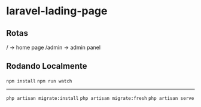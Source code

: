 # laravel-lading-page

## Rotas

/ -> home page
/admin -> admin panel

## Rodando Localmente

<code>npm install</code>
<code>npm run watch</code>

<hr/>
<code>php artisan migrate:install</code>
<code>php artisan migrate:fresh</code>
<code>php artisan serve</code>
